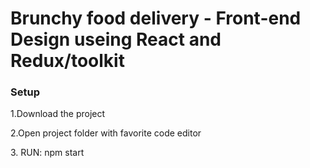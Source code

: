 <h1>Brunchy food delivery - Front-end Design useing React and Redux/toolkit</h1>
</hr>

<h3> Setup </h3>
<p>1.Download the project</p>
<p>2.Open project folder with favorite code editor</p>
<p>3. RUN: <span color='blue'>npm start</span></p>

